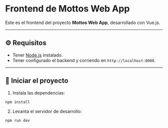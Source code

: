# Frontend de Mottos Web App

Este es el frontend del proyecto **Mottos Web App**, desarrollado con Vue.js.

---

## ⚙️ Requisitos

- Tener [Node.js](https://nodejs.org/) instalado.
- Tener configurado el backend y corriendo en `http://localhost:8000`.

---

## 🚀 Iniciar el proyecto

1. Instala las dependencias:

```bash
npm install
```

2. Levanta el servidor de desarrollo:

```bash
npm run dev
```